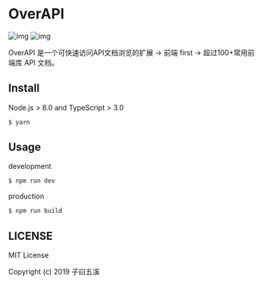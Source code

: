 # OverAPI

![img](https://img.shields.io/github/license/icepy/chrome-overapi.svg) ![img](https://img.shields.io/github/last-commit/icepy/chrome-overapi.svg)

OverAPI 是一个可快速访问API文档浏览的扩展 -> 前端 first -> 超过100+常用前端库 API 文档。
## Install

Node.js > 8.0 and TypeScript > 3.0

```bash
$ yarn
```

## Usage

development

```bash
$ npm run dev
```

production

```bash
$ npm run build
```

## LICENSE

MIT License

Copyright (c) 2019 子曰五溪
